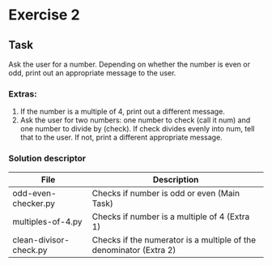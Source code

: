 # Exercise 2

## Task
Ask the user for a number. 
Depending on whether the number is even or odd, print out an appropriate message to the user.

### Extras:

1. If the number is a multiple of 4, print out a different message.
2. Ask the user for two numbers: one number to check (call it num) and one number to divide by (check). 
If check divides evenly into num, tell that to the user. If not, print a different appropriate message.

### Solution descriptor

| File | Description |
| ----------- | ----------- |
| odd-even-checker.py | Checks if number is odd or even (Main Task) |
| multiples-of-4.py | Checks if number is a multiple of 4 (Extra 1) |
| clean-divisor-check.py| Checks if the numerator is a multiple of the denominator (Extra 2)| 

